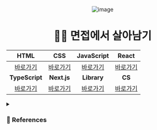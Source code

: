 <div align="middle">
  
![image](https://github.com/JeongwooHam/Tech_Interview/assets/123251211/153ea6bd-264c-4280-9f25-ac73fc2c284d)

<h1>👩‍💻 면접에서 살아남기</h1>

|HTML|CSS|JavaScript|React|
|:--:|:--:|:--:|:--:|
|[바로가기](https://github.com/JeongwooHam/Tech_Interview/labels/HTML)|[바로가기](https://github.com/JeongwooHam/Tech_Interview/labels/CSS)|[바로가기](https://github.com/JeongwooHam/Tech_Interview/labels/JavaScript)|[바로가기](https://github.com/JeongwooHam/Tech_Interview/labels/React)|
|**TypeScript**|**Next.js**|**Library**|**CS**|
|[바로가기](https://github.com/JeongwooHam/Tech_Interview/labels/TypeScript)|[바로가기](https://github.com/JeongwooHam/Tech_Interview/labels/Next.js)|[바로가기](https://github.com/JeongwooHam/Tech_Interview/labels/Library)|[바로가기](https://github.com/JeongwooHam/Tech_Interview/labels/CS)|
  
</div>


<details>
<summary><h3>🔎 References</h3></summary>
<div markdown="1">
  
- [FE면접준비](https://velog.io/@leemember/series/FE%EB%A9%B4%EC%A0%91%EC%A4%80%EB%B9%84)
- [FE-Interview](https://velog.io/@dnr6054/series/FE-Interview)
- [취업🧑‍💻](https://velog.io/@ye-ji/series/%EC%B7%A8%EC%97%85%EC%A4%80%EB%B9%84)
- [안녕하세요, 프론트엔드 신입에 지원합니다.](https://velog.io/@heyiminhye/%EC%95%88%EB%85%95%ED%95%98%EC%84%B8%EC%9A%94-%ED%94%84%EB%A1%A0%ED%8A%B8%EC%97%94%EB%93%9C-%EC%8B%A0%EC%9E%85%EC%97%90-%EC%A7%80%EC%9B%90%ED%95%A9%EB%8B%88%EB%8B%A4)
- [프론트엔드 면접 질문 공부](https://velog.io/@seoyeonpp/%ED%94%84%EB%A1%A0%ED%8A%B8%EC%97%94%EB%93%9C-%EB%A9%B4%EC%A0%91-%EC%A7%88%EB%AC%B8-%EA%B3%B5%EB%B6%80)
- [프론트엔드 면접 문제 은행 질문 답변](https://velog.io/@wkahd01/%ED%94%84%EB%A1%A0%ED%8A%B8%EC%97%94%EB%93%9C-%EB%A9%B4%EC%A0%91-%EB%AC%B8%EC%A0%9C-%EC%9D%80%ED%96%89-HTML-%EC%A7%88%EB%AC%B8-%EB%8B%B5%EB%B3%80)
- [💻 프론트엔드 면접 질문 모음](https://velog.io/@chris/series/-%ED%94%84%EB%A1%A0%ED%8A%B8%EC%97%94%EB%93%9C-%EB%A9%B4%EC%A0%91-%EC%A7%88%EB%AC%B8-%EB%AA%A8%EC%9D%8C)
- [프론트엔드 개발자 인터뷰 후기 (면접 질문 정리)](https://velog.io/@tmmoond8/%ED%94%84%EB%A1%A0%ED%8A%B8%EC%97%94%EB%93%9C-%EA%B0%9C%EB%B0%9C%EC%9E%90-%EC%9D%B8%ED%84%B0%EB%B7%B0-%ED%9B%84%EA%B8%B0-%EB%A9%B4%EC%A0%91-%EC%A7%88%EB%AC%B8-%EC%A0%95%EB%A6%AC-%EC%9E%91%EC%84%B1-%EC%A4%91)
- [면접 질문](https://velog.io/@cjy0029/series/FE-Interview)
- [[면접대비 예상꼬리질문] 프론트엔드 개발자 취업 면접 질문 총정리 (장문, 꼬리에꼬리를 무는 질문 포함)](https://velog.io/@okok0415/%EB%A9%B4%EC%A0%91%EB%8C%80%EB%B9%84-%EC%98%88%EC%83%81%EA%BC%AC%EB%A6%AC%EC%A7%88%EB%AC%B8-%ED%94%84%EB%A1%A0%ED%8A%B8%EC%97%94%EB%93%9C-%EA%B0%9C%EB%B0%9C%EC%9E%90-%EC%B7%A8%EC%97%85-%EB%A9%B4%EC%A0%91-%EC%A7%88%EB%AC%B8-%EC%B4%9D%EC%A0%95%EB%A6%AC-%EC%9E%A5%EB%AC%B8-%EA%BC%AC%EB%A6%AC%EC%97%90%EA%BC%AC%EB%A6%AC%EB%A5%BC-%EB%AC%B4%EB%8A%94-%EC%A7%88%EB%AC%B8-%ED%8F%AC%ED%95%A8#%EC%9B%B9-%ED%86%B5%EC%8B%A0%EB%84%A4%ED%8A%B8%EC%9B%8C%ED%81%AC-%EA%B4%80%EB%A0%A8)
- [신입 개발자의 면접 준비 방법(기술)](https://velog.io/@yoosion030/%EC%8B%A0%EC%9E%85-%EA%B0%9C%EB%B0%9C%EC%9E%90%EC%9D%98-%EB%A9%B4%EC%A0%91-%EC%A4%80%EB%B9%84-%EB%B0%A9%EB%B2%95%EA%B8%B0%EC%88%A0)
- [지금까지 받았던 신입 프론트엔드 면접 질문들](https://velog.io/@arthur/%EC%A7%80%EA%B8%88%EA%B9%8C%EC%A7%80-%EB%B0%9B%EC%95%98%EB%8D%98-%EC%8B%A0%EC%9E%85-%ED%94%84%EB%A1%A0%ED%8A%B8%EC%97%94%EB%93%9C-%EB%A9%B4%EC%A0%91-%EC%A7%88%EB%AC%B8%EB%93%A4#%EC%82%AC%EC%84%A4)
- [프론트엔드 면접 질문 정리](https://velog.io/@ansrjsdn/%ED%94%84%EB%A1%A0%ED%8A%B8%EC%97%94%EB%93%9C-%EB%A9%B4%EC%A0%91-%EC%A7%88%EB%AC%B8-%EC%A0%95%EB%A6%AC)
- [기술면접 대비](https://velog.io/@kim_unknown_/series/%EA%B8%B0%EC%88%A0%EB%A9%B4%EC%A0%91-%EB%8C%80%EB%B9%84)
- [직접 경험하며 질문 받은 기술면접 질문 모음](https://velog.io/@alskt0419/%EC%A7%81%EC%A0%91-%EA%B2%BD%ED%97%98%ED%95%98%EB%A9%B0-%EC%A7%88%EB%AC%B8-%EB%B0%9B%EC%9D%80-%EA%B8%B0%EC%88%A0%EB%A9%B4%EC%A0%91-%EC%A7%88%EB%AC%B8-%EB%AA%A8%EC%9D%8C)
- [Interview prep](https://velog.io/@suyeonme/series/Interview-prep)
- [프론트엔드 기술 면접 질문 리스트](https://velog.io/@doheek2/%ED%94%84%EB%A1%A0%ED%8A%B8%EC%97%94%EB%93%9C-%EA%B8%B0%EC%88%A0-%EB%A9%B4%EC%A0%91-%EC%A7%88%EB%AC%B8-%EB%A6%AC%EC%8A%A4%ED%8A%B8)
- [직무 면접 대비](https://velog.io/@holim0/series/%EC%A7%81%EB%AC%B4-%EB%A9%B4%EC%A0%91-%EB%8C%80%EB%B9%84)
- [💬 개발자 면접](https://velog.io/@shyuuuuni/series/%EA%B0%9C%EB%B0%9C%EC%9E%90-%EB%A9%B4%EC%A0%91)
- [자바스크립트 기술면접 1-11편](https://velog.io/@iamkjw/posts)
- [프론트엔드 면접 준비 하시는 분...?](https://velog.io/@junh0328/%ED%94%84%EB%A1%A0%ED%8A%B8-%EC%97%94%EB%93%9C-%EB%A9%B4%EC%A0%91-%EC%A4%80%EB%B9%84-%ED%95%98%EC%8B%A4%EB%B6%84)
- [실제로 받은 프론트엔드 개발자 면접 질문 모음](https://xiubindev.tistory.com/119#google_vignette)
- [[면접준비] 프론트엔드 개발자 취업 면접 질문 및 답변 정리(64문)](https://amyhyemi.tistory.com/224)
- [프론트엔드 개발자 면접 질문(기술면접) 정](https://sunnykim91.tistory.com/121)
- [프론트엔드 개발자 기술면접 인터뷰 질문 모음(업데이트)](https://realmojo.tistory.com/300)
- [프론트엔드 면접 문제 은](https://h5bp.org/Front-end-Developer-Interview-Questions/translations/korean/)
- [프론트엔드 기술 면접 대비하기 - 1](https://f-lab.kr/blog/frontend-interview-1)
- [👨🏻‍💻 Tech Interview](https://gyoogle.dev/blog/)
- [Songwonseok/CS-Study](https://github.com/Songwonseok/CS-Study)
- [WooVictory/Ready-For-Tech-Interview](https://github.com/WooVictory/Ready-For-Tech-Interview)
- [JaeYeopHan/Interview_Question_for_Beginner](https://github.com/JaeYeopHan/Interview_Question_for_Beginner)
- [da-in/tech-interview-study](https://github.com/da-in/tech-interview-study)
- [junh0328/prepare-frontend-interview](https://github.com/junh0328/prepare_frontend_interview/tree/main)
- [취준생들을 위한 신입 개발자 면접 가이드](https://velog.io/@yukina1418/%EC%B7%A8%EC%A4%80%EC%83%9D%EB%93%A4%EC%9D%84-%EC%9C%84%ED%95%9C-%EC%8B%A0%EC%9E%85-%EA%B0%9C%EB%B0%9C%EC%9E%90-%EB%A9%B4%EC%A0%91-%EA%B0%80%EC%9D%B4%EB%93%9C)
- [[IT 개발자와 일할 때 필요한 모든 개발지식] A to Z 자료 모음집 By 그랩](https://www.grabbing.me/grabyroom/IT-A-to-Z-By-1e1fbc981b7c4c03ac44943085ac8304)

</div>
</details>
